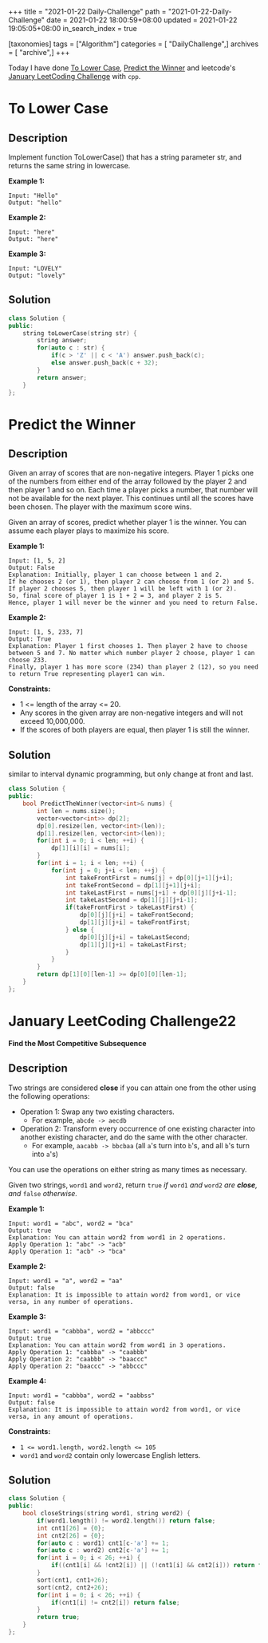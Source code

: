 +++
title = "2021-01-22 Daily-Challenge"
path = "2021-01-22-Daily-Challenge"
date = 2021-01-22 18:00:59+08:00
updated = 2021-01-22 19:05:05+08:00
in_search_index = true

[taxonomies]
tags = ["Algorithm"]
categories = [ "DailyChallenge",]
archives = [ "archive",]
+++

Today I have done [To Lower Case](https://leetcode.com/problems/to-lower-case), [Predict the Winner](https://leetcode.com/problems/predict-the-winner/) and leetcode's [January LeetCoding Challenge](https://leetcode.com/explore/challenge/card/january-leetcoding-challenge-2021/581/week-3-january-15th-january-21st/3611/) with `cpp`.

<!-- more -->

# To Lower Case

## Description

Implement function ToLowerCase() that has a string parameter str, and returns the same string in lowercase.

 

**Example 1:**

```
Input: "Hello"
Output: "hello"
```

**Example 2:**

```
Input: "here"
Output: "here"
```

**Example 3:**

```
Input: "LOVELY"
Output: "lovely"
```

## Solution

``` cpp
class Solution {
public:
    string toLowerCase(string str) {
        string answer;
        for(auto c : str) {
            if(c > 'Z' || c < 'A') answer.push_back(c);
            else answer.push_back(c + 32);
        }
        return answer;
    }
};
```

# Predict the Winner

## Description

Given an array of scores that are non-negative integers. Player 1 picks one of the numbers from either end of the array followed by the player 2 and then player 1 and so on. Each time a player picks a number, that number will not be available for the next player. This continues until all the scores have been chosen. The player with the maximum score wins.

Given an array of scores, predict whether player 1 is the winner. You can assume each player plays to maximize his score.

**Example 1:**

```
Input: [1, 5, 2]
Output: False
Explanation: Initially, player 1 can choose between 1 and 2. 
If he chooses 2 (or 1), then player 2 can choose from 1 (or 2) and 5. If player 2 chooses 5, then player 1 will be left with 1 (or 2). 
So, final score of player 1 is 1 + 2 = 3, and player 2 is 5. 
Hence, player 1 will never be the winner and you need to return False.
```

 

**Example 2:**

```
Input: [1, 5, 233, 7]
Output: True
Explanation: Player 1 first chooses 1. Then player 2 have to choose between 5 and 7. No matter which number player 2 choose, player 1 can choose 233.
Finally, player 1 has more score (234) than player 2 (12), so you need to return True representing player1 can win.
```

 

**Constraints:**

- 1 <= length of the array <= 20.
- Any scores in the given array are non-negative integers and will not exceed 10,000,000.
- If the scores of both players are equal, then player 1 is still the winner.

## Solution

similar to interval dynamic programming, but only change at front and last.

``` cpp
class Solution {
public:
    bool PredictTheWinner(vector<int>& nums) {
        int len = nums.size();
        vector<vector<int>> dp[2];
        dp[0].resize(len, vector<int>(len));
        dp[1].resize(len, vector<int>(len));
        for(int i = 0; i < len; ++i) {
            dp[1][i][i] = nums[i];
        }
        for(int i = 1; i < len; ++i) {
            for(int j = 0; j+i < len; ++j) {
                int takeFrontFirst = nums[j] + dp[0][j+1][j+i];
                int takeFrontSecond = dp[1][j+1][j+i];
                int takeLastFirst = nums[j+i] + dp[0][j][j+i-1];
                int takeLastSecond = dp[1][j][j+i-1];
                if(takeFrontFirst > takeLastFirst) {
                    dp[0][j][j+i] = takeFrontSecond;
                    dp[1][j][j+i] = takeFrontFirst;
                } else {
                    dp[0][j][j+i] = takeLastSecond;
                    dp[1][j][j+i] = takeLastFirst;
                }
            }
        }
        return dp[1][0][len-1] >= dp[0][0][len-1];
    }
};
```

# January LeetCoding Challenge22

**Find the Most Competitive Subsequence**

## Description

Two strings are considered **close** if you can attain one from the other using the following operations:

- Operation 1: Swap any two existing characters.
  - For example, `abcde -> aecdb`
- Operation 2: Transform every occurrence of one existing character into another existing character, and do the same with the other character.
  - For example, `aacabb -> bbcbaa` (all `a`'s turn into `b`'s, and all `b`'s turn into `a`'s)

You can use the operations on either string as many times as necessary.

Given two strings, `word1` and `word2`, return `true` *if* `word1` *and* `word2` *are **close**, and* `false` *otherwise.*

 

**Example 1:**

```
Input: word1 = "abc", word2 = "bca"
Output: true
Explanation: You can attain word2 from word1 in 2 operations.
Apply Operation 1: "abc" -> "acb"
Apply Operation 1: "acb" -> "bca"
```

**Example 2:**

```
Input: word1 = "a", word2 = "aa"
Output: false
Explanation: It is impossible to attain word2 from word1, or vice versa, in any number of operations.
```

**Example 3:**

```
Input: word1 = "cabbba", word2 = "abbccc"
Output: true
Explanation: You can attain word2 from word1 in 3 operations.
Apply Operation 1: "cabbba" -> "caabbb"
Apply Operation 2: "caabbb" -> "baaccc"
Apply Operation 2: "baaccc" -> "abbccc"
```

**Example 4:**

```
Input: word1 = "cabbba", word2 = "aabbss"
Output: false
Explanation: It is impossible to attain word2 from word1, or vice versa, in any amount of operations.
```

 

**Constraints:**

- `1 <= word1.length, word2.length <= 105`
- `word1` and `word2` contain only lowercase English letters.

## Solution

``` cpp
class Solution {
public:
    bool closeStrings(string word1, string word2) {
        if(word1.length() != word2.length()) return false;
        int cnt1[26] = {0};
        int cnt2[26] = {0};
        for(auto c : word1) cnt1[c-'a'] += 1;
        for(auto c : word2) cnt2[c-'a'] += 1;
        for(int i = 0; i < 26; ++i) {
            if((cnt1[i] && !cnt2[i]) || (!cnt1[i] && cnt2[i])) return false;
        }
        sort(cnt1, cnt1+26);
        sort(cnt2, cnt2+26);
        for(int i = 0; i < 26; ++i) {
            if(cnt1[i] != cnt2[i]) return false;
        }
        return true;
    }
};
```
